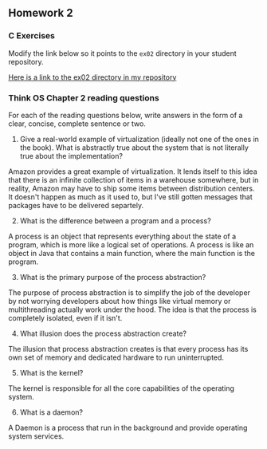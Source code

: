 ## Homework 2

### C Exercises

Modify the link below so it points to the `ex02` directory in your
student repository.

[Here is a link to the ex02 directory in my repository](https://github.com/adeaver/ExercisesInC/tree/master/exercises/ex02)

### Think OS Chapter 2 reading questions

For each of the reading questions below, write answers in the form of
a clear, concise, complete sentence or two.

1. Give a real-world example of virtualization (ideally not one of 
the ones in the book).  What is abstractly true about the system that
is not literally true about the implementation?

Amazon provides a great example of virtualization. It lends itself to this idea that there is an infinite collection of items in a warehouse somewhere, but in reality, Amazon may have to ship some items between distribution centers. It doesn't happen as much as it used to, but I've still gotten messages that packages have to be delivered separtely.

2. What is the difference between a program and a process?

A process is an object that represents everything about the state of a program, which is more like a logical set of operations. A process is like an object in Java that contains a main function, where the main function is the program.

3. What is the primary purpose of the process abstraction? 

The purpose of process abstraction is to simplify the job of the developer by not worrying developers about how things like virtual memory or multithreading actually work under the hood. The idea is that the process is completely isolated, even if it isn't.

4. What illusion does the process abstraction create?

The illusion that process abstraction creates is that every process has its own set of memory and dedicated hardware to run uninterrupted.

5. What is the kernel?

The kernel is responsible for all the core capabilities of the operating system.

6. What is a daemon?

A Daemon is a process that run in the background and provide operating system services.
